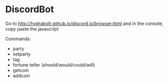 # DiscordBot
Go to http://hydrabolt.github.io/discord.js/browser.html and in the console, copy paste the javascript

Commands:
- party
- setparty
- tag
- fortune teller (should/would/could/will)
- getcoin <person>
- addcoin <person> <ammount>


